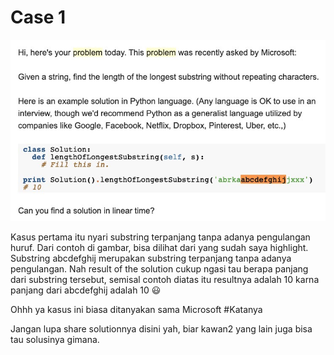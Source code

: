 # Case 1

![image Case 1](./Case1.jpg)

Kasus pertama itu nyari substring terpanjang tanpa adanya pengulangan huruf. Dari contoh di gambar, bisa dilihat dari yang sudah saya highlight. Substring abcdefghij merupakan substring terpanjang tanpa adanya pengulangan. Nah result of the solution cukup ngasi tau berapa panjang dari substring tersebut, semisal contoh diatas itu resultnya adalah 10 karna panjang dari abcdefghij  adalah 10 😃

Ohhh ya kasus ini biasa ditanyakan sama Microsoft #Katanya

Jangan lupa share solutionnya disini yah, biar kawan2 yang lain juga bisa tau solusinya gimana.